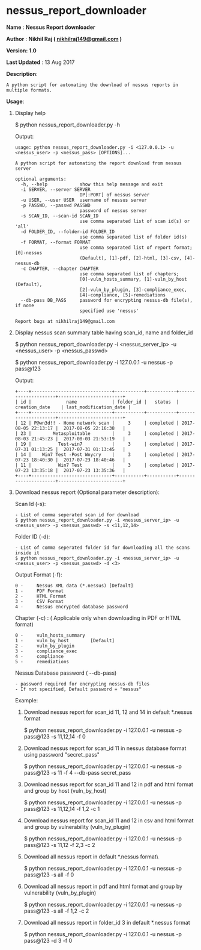 # nessus_report_downloader


 **Name** : **Nessus Report downloader**

 **Author** : **Nikhil Raj ( nikhilraj149@gmail.com )**

 **Version: 1.0**
 
 **Last Updated** : 13 Aug 2017

 **Description**:  
 
    A python script for automating the download of nessus reports in multiple formats.

 **Usage**:
 
 1) Display help

    $ python nessus_report_downloader.py -h 
    
    Output:
    
        usage: python nessus_report_downloader.py -i <127.0.0.1> -u <nessus_user> -p <nessus_pass> [OPTIONS]... 
    
        A python script for automating the report download from nessus server
        
        optional arguments:
          -h, --help            show this help message and exit
          -i SERVER, --server SERVER
                                IP[:PORT] of nessus server
          -u USER, --user USER  username of nessus server
          -p PASSWD, --passwd PASSWD
                                password of nessus server
          -s SCAN_ID, --scan-id SCAN_ID
                                use comma separated list of scan id(s) or 'all'
          -d FOLDER_ID, --folder-id FOLDER_ID
                                use comma separated list of folder id(s)
          -f FORMAT, --format FORMAT
                                use comma separated list of report format; [0]-nessus
                                (Default), [1]-pdf, [2]-html, [3]-csv, [4]-nessus-db
          -c CHAPTER, --chapter CHAPTER
                                use comma separated list of chapters;
                                [0]-vuln_hosts_summary, [1]-vuln_by_host (Default),
                                [2]-vuln_by_plugin, [3]-compliance_exec,
                                [4]-compliance, [5]-remediations
          --db-pass DB_PASS     password for encrypting nessus-db file(s), if none
                                specified use 'nessus'
        
        Report bugs at nikhilraj149@gmail.com
    
 2) Display nessus scan summary table having scan_id, name and folder_id

    $ python nessus_report_downloader.py -i <nessus_server_ip> -u <nessus_user> -p <nessus_passwd>
    
    $ python nessus_report_downloader.py -i 127.0.0.1 -u nessus -p pass@123
    
    Output:
        
        +----+------------------------------+-----------+-----------+---------------------+------------------------+
        | id |             name             | folder_id |   status  |    creation_date    | last_modification_date |
        +----+------------------------------+-----------+-----------+---------------------+------------------------+
        | 12 | P@wn3d!! - Home network scan |     3     | completed | 2017-08-05 22:13:17 |  2017-08-05 22:16:38   |
        | 23 |        Metasploitable        |     3     | completed | 2017-08-03 21:45:23 |  2017-08-03 21:53:19   |
        | 19 |          Test-win7           |     3     | completed | 2017-07-31 01:13:25 |  2017-07-31 01:13:45   |
        | 14 |    Win7 Test -Post Wnycry    |     3     | completed | 2017-07-23 18:40:30 |  2017-07-23 18:40:46   |
        | 11 |          Win7 Test           |     3     | completed | 2017-07-23 13:35:18 |  2017-07-23 13:35:36   |
        +----+------------------------------+-----------+-----------+---------------------+------------------------+


    
 3) Download nessus report (Optional parameter description):

    
    Scan Id (-s):
    
        - List of comma seperated scan id for download 
        $ python nessus_report_downloader.py -i <nessus_server_ip> -u <nessus_user> -p <nessus_passwd> -s <11,12,14>
    
    Folder ID (-d):
    
        - List of comma seperated folder id for downloading all the scans inside it
        $ python nessus_report_downloader.py -i <nessus_server_ip> -u <nessus_user> -p <nessus_passwd> -d <3>
    
    Output Format (-f): 
    
        0 -     Nessus XML data (*.nessus) [Default]
        1 -     PDF Format 
        2 -     HTML Format
        3 -     CSV Format
        4 -     Nessus encrypted database password
    
    Chapter (-c) : ( Applicable only when downloading in PDF or HTML format)
    
        0 -     vuln_hosts_summary 
        1 -     vuln_by_host        [Default]
        2 -     vuln_by_plugin
        3 -     compliance_exec
        4 -     compliance
        5 -     remediations
                        
    Nessus Database password ( --db-pass)
        
        - password required for encrypting nessus-db files 
        - If not specified, Default password = "nessus"                    
                        
    Example:
    
    1) Download nessus report for scan_id 11, 12 and 14 in default *.nessus format
         
        $ python nessus_report_downloader.py -i 127.0.0.1 -u nessus -p pass@123 -s 11,12,14 -f 0
    
    3) Download nessus report for scan_id 11  in nessus database format using password "secret_pass"
    
        $ python nessus_report_downloader.py -i 127.0.0.1 -u nessus -p pass@123 -s 11 -f 4 --db-pass secret_pass
    
    4) Download nessus report for scan_id 11 and 12 in pdf and html format and group by host (vuln_by_host)
    
        $ python nessus_report_downloader.py -i 127.0.0.1 -u nessus -p pass@123 -s 11,12,14 -f 1,2 -c 1
    
    5) Download nessus report for scan_id 11 and 12 in csv and html format and group by vulnerability (vuln_by_plugin)
    
        $ python nessus_report_downloader.py -i 127.0.0.1 -u nessus -p pass@123 -s 11,12 -f 2,3 -c 2
    
    6) Download all nessus report in default *.nessus format\
    
        $ python nessus_report_downloader.py -i 127.0.0.1 -u nessus -p pass@123 -s all -f 0 
        
    7) Download all nessus report in pdf and html format and group by vulnerability (vuln_by_plugin)
    
        $ python nessus_report_downloader.py -i 127.0.0.1 -u nessus -p pass@123 -s all -f 1,2 -c 2
        
    8) Download all nessus report in folder_id 3 in default *.nessus format
     
          $ python nessus_report_downloader.py -i 127.0.0.1 -u nessus -p pass@123 -d 3 -f 0
    
    
                        
                        
                   
          



